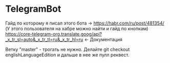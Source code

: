 # TelegramBot
Гайд по которому я писал этого бота -> https://habr.com/ru/post/481354/ (У этого пользователя на хабре можно найти и гайд по кнопкам)
https://core-telegram-org.translate.goog/api?_x_tr_sl=auto&_x_tr_tl=ru&_x_tr_hl=ru <- Документация


Ветку "master" - трогать не нужно. Делайте git checkout englishLanguageEdition и дальше в нее же пулл реквест.
